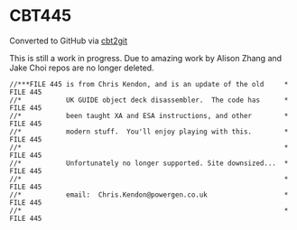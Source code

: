 # CBT445
Converted to GitHub via [cbt2git](https://github.com/wizardofzos/cbt2git)

This is still a work in progress. 
Due to amazing work by Alison Zhang and Jake Choi repos are no longer deleted.

```
//***FILE 445 is from Chris Kendon, and is an update of the old     *   FILE 445
//*           UK GUIDE object deck disassembler.  The code has      *   FILE 445
//*           been taught XA and ESA instructions, and other        *   FILE 445
//*           modern stuff.  You'll enjoy playing with this.        *   FILE 445
//*                                                                 *   FILE 445
//*           Unfortunately no longer supported. Site downsized...  *   FILE 445
//*                                                                 *   FILE 445
//*           email:  Chris.Kendon@powergen.co.uk                   *   FILE 445
//*                                                                 *   FILE 445
```
